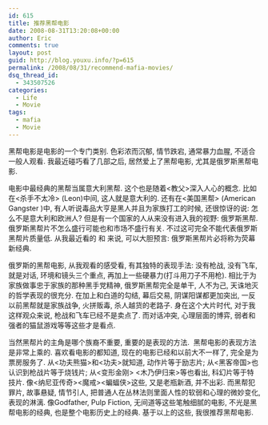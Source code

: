 ```yaml
---
id: 615
title: 推荐黑帮电影
date: 2008-08-31T13:20:08+00:00
author: Eric
comments: true
layout: post
guid: http://blog.youxu.info/?p=615
permalink: /2008/08/31/recommend-mafia-movies/
dsq_thread_id:
  - 343507526
categories:
  - Life
  - Movie
tags:
  - mafia
  - Movie
---
```

<div>
  黑帮电影是电影的一个专门类别. 色彩浓而沉郁, 情节跌宕, 通常暴力血腥, 不适合一般人观看. 我最近碰巧看了几部之后, 居然爱上了黑帮电影, 尤其是俄罗斯黑帮电影.  </p> 
  
  <p>
    电影中最经典的黑帮当属意大利黑帮. 这个也是随着<教父>深入人心的概念. 比如在<杀手不太冷> (Leon)中间, 这人就是意大利的. 还有在<美国黑帮> (American Gangster )中, 有人听说毒品大亨是黑人并且为家族打工的时候, 还很惊讶的说: 怎么不是意大利和欧洲人? 但是有一个国家的人从来没有进入我的视野: 俄罗斯黑帮. 俄罗斯黑帮片不怎么盛行可能也和市场不盛行有关. 不过这可完全不能代表俄罗斯黑帮片质量低. 从我最近看的<Eastern Promises> 和 <Transsiberian> 来说, 可以大胆预言: 俄罗斯黑帮片必将称为荧幕新经典. 
  </p>
  
  <p>
    俄罗斯的黑帮电影, 从我观看的感受看, 有其独特的表现手法: 没有枪战, 没有飞车, 就是对话, 环境和镜头三个重点, 再加上一些硬暴力(打斗用刀子不用枪). 相比于为家族做事忠于家族的那种黑手党精神, 俄罗斯黑帮完全是单干, 人不为己, 天诛地灭的哲学表现的很充分. 在加上和白道的勾结, 幕后交易, 阴谋阳谋都更加突出, 一反以前黑帮就是家族战争, 火拼贩毒, 杀人越货的老路子. 身在这个大片时代, 对于我这样观众来说, 枪战和飞车已经不是卖点了. 而对话冲突, 心理层面的博弈, 弱者和强者的猫鼠游戏等等这些才是看点. 
  </p>
  
  <p>
    当然黑帮片的主角是哪个族裔不重要, 重要的是表现的方法.  黑帮电影的表现方法是非常上乘的. 喜欢看电影的都知道, 现在的电影已经和以前大不一样了, 完全是为票房服务了. 从<功夫熊猫>和<功夫>就知道, 动作片等于励志片; 从<黑客帝国>也认识到枪战片等于烧钱片; 从<变形金刚> <木乃伊归来>等也看出, 科幻片等于特技片. 像<纳尼亚传奇><魔戒><蝙蝠侠>这些, 又是老瓶新酒, 并不出彩. 而黑帮犯罪片, 故事悬疑, 情节引人, 把普通人在丛林法则里面人性的软弱和心理的微妙变化, 表现的淋漓. 像Godfather, Pulp Fiction, 无间道等这些笔触细腻的电影, 不光是黑帮电影的经典, 也是整个电影历史上的经典. 基于以上的这些, 我很推荐黑帮电影. 
  </p>
</div>